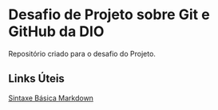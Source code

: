 # Desafio de Projeto sobre Git e GitHub da DIO
Repositório criado para o desafio do Projeto.

## Links Úteis
[Sintaxe Básica Markdown](https://www.markdownguide.org/basic-syntax)
